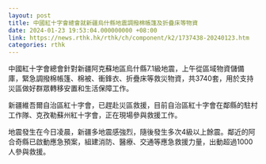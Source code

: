 ```yaml
---
layout: post
title: 中國紅十字會總會就新疆烏什縣地震調撥棉帳篷及折疊床等物資
date: 2024-01-23 19:53:04.000000000 +08:00
link: https://news.rthk.hk/rthk/ch/component/k2/1737438-20240123.htm
categories: rthk
---
```


中國紅十字會總會針對新疆阿克蘇地區烏什縣7.1級地震，上午從區域物資儲備庫，緊急調撥棉帳篷、棉被、衝鋒衣、折疊床等救災物資，共3740套，用於支持災區做好群眾轉移安置和生活保障工作。

新疆維吾爾自治區紅十字會，已趕赴災區救援，目前自治區紅十字會在鄰縣的駐村工作隊、克孜勒蘇州紅十字會，正在現場參與救援工作。

地震發生在今日凌晨，新疆多地震感強烈，隨後發生多次4級以上餘震。鄰近的阿合奇縣已啟動應急預案，組建消防、醫療、交通等應急救援力量，出動超過1000人參與救援。
